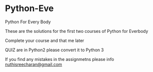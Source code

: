 # Python-Eve
Python For Every Body

These are the solutions for the first two courses of Python for Everbody

Complete your course and that me later

QUIZ are in Python2 please convert it to Python 3

If you find any mistakes in the assignmetns please info nuthisreecharan@gmail.com
